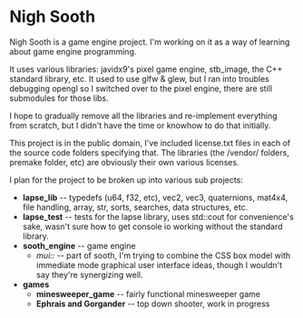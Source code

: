 # Nigh Sooth
Nigh Sooth is a game engine project. I'm working on it as a way of learning about game engine programming.

It uses various libraries: javidx9's pixel game engine, stb_image, the C++ standard library, etc. It used to use glfw & glew, but I ran into troubles debugging opengl so I switched over to the pixel engine, there are still submodules for those libs.

I hope to gradually remove all the libraries and re-implement everything from scratch, but I didn't have the time or knowhow to do that initially.

This project is in the public domain, I've included license.txt files in each of the source code folders specifying that. The libraries (the /vendor/ folders, premake folder, etc) are obviously their own various licenses.

I plan for the project to be broken up into various sub projects:

- **lapse_lib** -- typedefs (u64, f32, etc), vec2, vec3, quaternions, mat4x4, file handling, array, str, sorts, searches, data structures, etc.
- **lapse_test** -- tests for the lapse library, uses std::cout for convenience's sake, wasn't sure how to get console io working without the standard library.
- **sooth_engine** -- game engine
  - *mui::* -- part of sooth, I'm trying to combine the CSS box model with immediate mode graphical user interface ideas, though I wouldn't say they're synergizing well.
- **games**
  - **minesweeper_game** -- fairly functional minesweeper game
  - **Ephrais and Gorgander** -- top down shooter, work in progress
